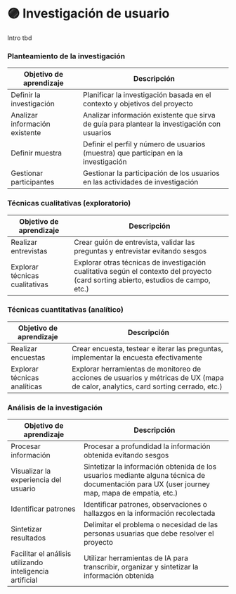 # 🟣 Investigación de usuario

Intro tbd

### Planteamiento de la investigación

| Objetivo de aprendizaje        | Descripción                                                                                  |
| ------------------------------ | -------------------------------------------------------------------------------------------- |
| Definir la investigación       | Planificar la investigación basada en el contexto y objetivos del proyecto                   |
| Analizar información existente | Analizar información existente que sirva de guía para plantear la investigación con usuarios |
| Definir muestra                | Definir el perfil y número de usuarios (muestra) que participan en la investigación          |
| Gestionar participantes        | Gestionar la participación de los usuarios en las actividades de investigación               |

###

### Técnicas cualitativas (exploratorio)

| Objetivo de aprendizaje        | Descripción                                                                                                                         |
| ------------------------------ | ----------------------------------------------------------------------------------------------------------------------------------- |
| Realizar entrevistas           | Crear guión de entrevista, validar las preguntas y entrevistar evitando sesgos                                                      |
| Explorar técnicas cualitativas | Explorar otras técnicas de investigación cualitativa según el contexto del proyecto (card sorting abierto, estudios de campo, etc.) |



### Técnicas cuantitativas (analítico)

| Objetivo de aprendizaje      | Descripción                                                                                                                        |
| ---------------------------- | ---------------------------------------------------------------------------------------------------------------------------------- |
| Realizar encuestas           | Crear encuesta, testear e iterar las preguntas, implementar la encuesta efectivamente                                              |
| Explorar técnicas analíticas | Explorar herramientas de monitoreo de acciones de usuarios y métricas de UX (mapa de calor, analytics, card sorting cerrado, etc.) |



### Análisis de la investigación

| Objetivo de aprendizaje                                  | Descripción                                                                                                                                   |
| -------------------------------------------------------- | --------------------------------------------------------------------------------------------------------------------------------------------- |
| Procesar información                                     | Procesar a profundidad la información obtenida evitando sesgos                                                                                |
| Visualizar la experiencia del usuario                    | Sintetizar la información obtenida de los usuarios mediante alguna técnica de documentación para UX (user journey map, mapa de empatía, etc.) |
| Identificar patrones                                     | Identificar patrones, observaciones o hallazgos en la información recolectada                                                                 |
| Sintetizar resultados                                    | Delimitar el problema o necesidad de las personas usuarias que debe resolver el proyecto                                                      |
| Facilitar el análisis utilizando inteligencia artificial | Utilizar herramientas de IA para transcribir, organizar y sintetizar la información obtenida                                                  |

